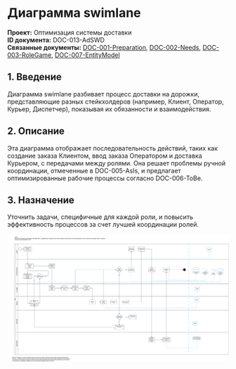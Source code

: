 
# Диаграмма swimlane 
**Проект:** Оптимизация системы доставки  
**ID документа:** DOC-013-AdSWD  
**Связанные документы:** [DOC-001-Preparation](DOC-001-Preparation.md), [DOC-002-Needs](DOC-002-Needs.md), [DOC-003-RoleGame](DOC-003-RoleGame.md), [DOC-007-EntityModel](DOC-007-EntityModel.md)  

## 1. Введение  
Диаграмма swimlane разбивает процесс доставки на дорожки, представляющие разных стейкхолдеров (например, Клиент, Оператор, Курьер, Диспетчер), показывая их обязанности и взаимодействия.

## 2. Описание

Эта диаграмма отображает последовательность действий, таких как создание заказа Клиентом, ввод заказа Оператором и доставка Курьером, с передачами между ролями. Она решает проблемы ручной координации, отмеченные в DOC-005-AsIs, и предлагает оптимизированные рабочие процессы согласно DOC-006-ToBe.


## 3. Назначение

Уточнить задачи, специфичные для каждой роли, и повысить эффективность процессов за счет лучшей координации ролей.

![Adwsd](/images/ex02_DLV_adswd.png)